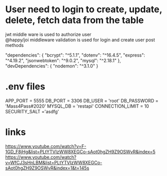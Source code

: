# User need to login to create, update, delete, fetch data from the table
jwt middle ware is used to authorize user  
@happy/joi middleware validation is used for login and create user post methods

"dependencies": {
    "bcrypt": "^5.1.1", 
    "dotenv": "^16.4.5",
    "express": "^4.19.2",
    "jsonwebtoken": "^9.0.2",
    "mysql": "^2.18.1"
  },
  "devDependencies": {
    "nodemon": "^3.1.0"
  }

  # .env files
  APP_PORT = 5555
DB_PORT = 3306
DB_USER = 'root'
DB_PASSWORD = 'Mass4Pass#2020'
MYSQL_DB = 'restapi'
CONNECTION_LIMIT = 10
SECURITY_SALT ='asdfg'

# links 
https://www.youtube.com/watch?v=F-1GD_F8jHg&list=PLtYTVIzWW8XEGCo-sAot0hgZH9Z9OSWvR&index=5  
https://www.youtube.com/watch?v=WfCJ3sHnLBM&list=PLtYTVIzWW8XEGCo-sAot0hgZH9Z9OSWvR&index=1&t=145s

